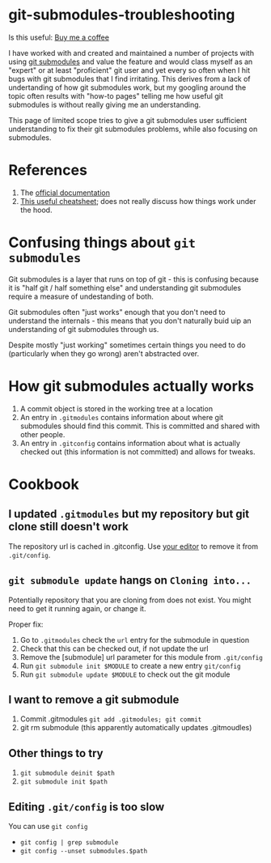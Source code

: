 # git-submodules-troubleshooting
Is this useful: [Buy me a coffee](https://www.buymeacoffee.com/talwrii/)

I have worked with and created and maintained a number of projects with using [git submodules](https://git-scm.com/book/en/v2/Git-Tools-Submodules) and value the feature 
and would class myself as an "expert" or at least "proficient" git user and yet every so often when I hit bugs with git submodules that I find irritating. 
This derives from a lack of undertanding of how git submodules work, but my googling around the topic often results with "how-to pages" telling me how
useful git submodules is without really giving me an understanding. 

This page of limited scope tries to give a git submodules user sufficient understanding to fix their git submodules problems, while also focusing on submodules. 

# References
1. The [official documentation](https://git-scm.com/book/en/v2/Git-Tools-Submodules)
2. [This useful cheatsheet](https://www.devroom.io/2020/03/09/the-git-submodule-cheat-sheet/); does not really discuss how things work under the hood.

# Confusing things about `git submodules`
Git submodules is a layer that runs on top of git - this is confusing because it is "half git / half something else" and understanding git submodules require a measure  of undestanding of both.

Git submodules often "just works" enough that you don't need to understand the internals - this means that you don't naturally buid uip an understanding of git submodules through us. 

Despite mostly "just working" sometimes certain things you need to do (particularly when they go wrong) aren't abstracted over.

# How git submodules actually works
1. A commit object is stored in the working tree at a location
1. An entry in `.gitmodules` contains information about where git submodules should find this commit. This is committed and shared with other people.
1. An entry in `.gitconfig` contains information about what is actually checked out (this information is not committed) and allows for tweaks.

# Cookbook
## I updated `.gitmodules` but my repository but git clone still doesn't work
The repository url is cached in .gitconfig. Use [your editor](#git-config) to remove it from `.git/config`.

## `git submodule update` hangs on `Cloning into...`
Potentially repository that you are cloning from does not exist. You might need to get it running again, or change it. 

Proper fix:
1. Go to `.gitmodules` check the `url` entry for the submodule in question
2. Check that this can be checked out, if not update the url
3. Remove the [submodule] url parameter for this module from `.git/config`
4. Run `git submodule init $MODULE` to create a new entry `git/config`
5. Run `git submodule update $MODULE` to check out the git module

## I want to remove a git submodule

1. Commit .gitmodules `git add .gitmodules; git commit`
2. git rm submodule (this apparently automatically updates .gitmoudles)

## Other things to try

1. `git submodule deinit $path`
1. `git submodule init $path`

## Editing `.git/config` is too slow
<a name="git-config" />

You can use `git config`

* `git config | grep submodule`
* `git config --unset submodules.$path`
